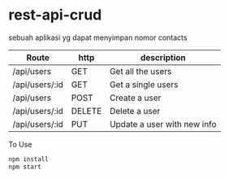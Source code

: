# rest-api-crud
sebuah aplikasi yg dapat menyimpan nomor contacts


|Route|http|description|
|-----|----|-----------|
/api/users|GET|Get all the users
/api/users/:id|GET|Get a single users
/api/users|POST|Create a user
/api/users/:id|DELETE|Delete a user
/api/users/:id|PUT|Update a user with new info

To Use
```javascript
npm install
npm start
```
